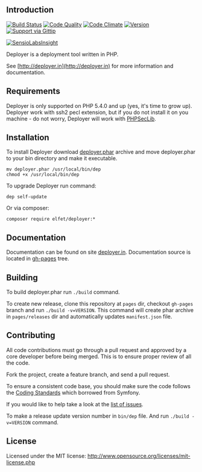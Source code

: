Introduction
------------
[![Build Status](http://img.shields.io/travis/elfet/deployer.svg?style=flat)](https://travis-ci.org/elfet/deployer)
[![Code Quality](http://img.shields.io/scrutinizer/g/elfet/deployer.svg?style=flat)](https://scrutinizer-ci.com/g/elfet/deployer)
[![Code Climate](http://img.shields.io/codeclimate/github/elfet/deployer.svg?style=flat)](https://codeclimate.com/github/elfet/deployer)
[![Version](http://img.shields.io/packagist/v/elfet/deployer.svg?style=flat)](https://packagist.org/packages/elfet/deployer)
[![Support via Gittip](http://img.shields.io/gittip/elfet.svg?style=flat)](https://www.gittip.com/elfet)

[![SensioLabsInsight](https://insight.sensiolabs.com/projects/69072898-df4a-4dee-ab05-c2ae83d6c469/big.png)](https://insight.sensiolabs.com/projects/69072898-df4a-4dee-ab05-c2ae83d6c469)


Deployer is a deployment tool written in PHP.

See [http://deployer.in](http://deployer.in) for more information and documentation.


Requirements
------------
Deployer is only supported on PHP 5.4.0 and up (yes, it's time to grow up).
Deployer work with ssh2 pecl extension, but if you do not install it on you machine - do not worry,
Deployer will work with [PHPSecLib](https://github.com/phpseclib/phpseclib).


Installation
------------
To install Deployer download [deployer.phar](http://deployer.in/deployer.phar) archive and move deployer.phar to your bin directory and make it executable.

~~~
mv deployer.phar /usr/local/bin/dep
chmod +x /usr/local/bin/dep
~~~

To upgrade Deployer run command:

~~~
dep self-update
~~~

Or via composer:

~~~
composer require elfet/deployer:*
~~~


Documentation
-------------
Documentation can be found on site [deployer.in](http://deployer.in). Documentation source is located in [gh-pages](https://github.com/elfet/deployer/tree/gh-pages) tree.


Building
--------
To build deployer.phar run `./build` command.

To create new release, clone this repository at `pages` dir, checkout `gh-pages` branch and run `./build -v=VERSION`.
This command will create phar archive in `pages/releases` dir and automatically updates `manifest.json` file.


Contributing
------------
All code contributions must go through a pull request and approved by a core developer before being merged.
This is to ensure proper review of all the code.

Fork the project, create a feature branch, and send a pull request.

To ensure a consistent code base, you should make sure the code follows
the [Coding Standards](http://symfony.com/doc/master/contributing/code/standards.html)
which borrowed from Symfony.

If you would like to help take a look at the [list of issues](https://github.com/elfet/deployer/issues).

To make a release update version number in `bin/dep` file. And run `./build -v=VERSION` command.

License
-------
Licensed under the MIT license: http://www.opensource.org/licenses/mit-license.php
